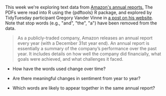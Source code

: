 This week we're exploring text data from 
[Amazon's annual reports.](https://ir.aboutamazon.com/annual-reports-proxies-and-shareholder-letters/default.aspx)
The PDFs were read into R using the {pdftools} R package, and explored by TidyTuesday
participant Gregory Vander Vinne in 
[a post on his website](https://gregoryvdvinne.github.io/Text-Mining-Amazon-Budgets.html).
Note that stop words (e.g., "and", "the", "a") have been removed from the data.

> As a publicly-traded company, Amazon releases an annual report every year (with a December 31st year end). An annual report is essentially a summary of the company’s performance over the past year. It includes details on how well the company did financially, what goals were achieved, and what challenges it faced.

- How have the words used change over time? 

- Are there meaningful changes in sentiment from year to year? 

- Which words are likely to appear together in the same annual report?
